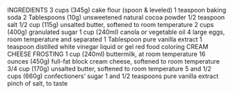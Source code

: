 INGREDIENTS 3 cups (345g) cake flour (spoon & leveled) 1 teaspoon baking soda 2 Tablespoons (10g) unsweetened natural cocoa powder 1/2 teaspoon salt 1/2 cup (115g) unsalted butter, softened to room temperature 2 cups (400g) granulated sugar 1 cup (240ml) canola or vegetable oil 4 large eggs, room temperature and separated 1 Tablespoon pure vanilla extract 1 teaspoon distilled white vinegar liquid or gel red food coloring CREAM CHEESE FROSTING 1 cup (240ml) buttermilk, at room temperature 16 ounces (450g) full-fat block cream cheese, softened to room temperature 3/4 cup (170g) unsalted butter, softened to room temperature 5 and 1/2 cups (660g) confectioners’ sugar 1 and 1/2 teaspoons pure vanilla extract pinch of salt, to taste
